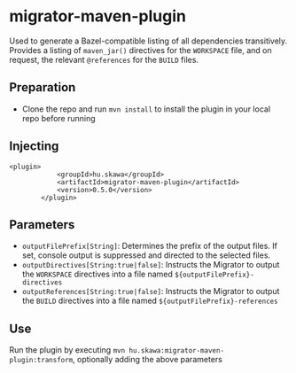 # migrator-maven-plugin

Used to generate a Bazel-compatible listing of all dependencies transitively. Provides a listing of `maven_jar()` directives for the `WORKSPACE` file, and on request, the relevant `@references` for the `BUILD` files.

## Preparation

- Clone the repo and run `mvn install` to install the plugin in your local repo before running

## Injecting

```
<plugin>
			<groupId>hu.skawa</groupId>
			<artifactId>migrator-maven-plugin</artifactId>
			<version>0.5.0</version>
		</plugin>
```

## Parameters

- `outputFilePrefix[String]`: Determines the prefix of the output files. If set, console output is suppressed and directed to the selected files.
- `outputDirectives[String:true|false]`: Instructs the Migrator to output the `WORKSPACE` directives into a file named `${outputFilePrefix}-directives`
- `outputReferences[String:true|false]`: Instructs the Migrator to output the `BUILD` directives into a file named `${outputFilePrefix}-references`

## Use

Run the plugin by executing `mvn hu.skawa:migrator-maven-plugin:transform`, optionally adding the above parameters
